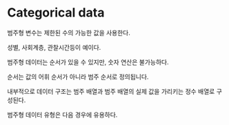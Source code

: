 # Categorical data

범주형 변수는 제한된 수의 가능한 값을 사용한다.

성별, 사회계층,  관찰시간등이 예이다.

범주형 데이터는 순서가 있을 수 있지만, 숫자 연산은 불가능하다.

순서는 값의 어휘 순서가 아니라 범주 순서로 정의됩니다.

내부적으로 데이터 구조는 범주 배열과 범주 배열의 실제 값을 가리키는 정수 배열로 구성된다.

범주형 데이터 유형은 다음 경우에 유용하다.
